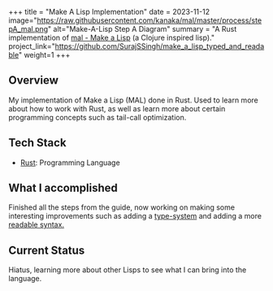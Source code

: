 +++
title = "Make A Lisp Implementation"
date = 2023-11-12
image="https://raw.githubusercontent.com/kanaka/mal/master/process/stepA_mal.png"
alt="Make-A-Lisp Step A Diagram"
summary = "A Rust implementation of <a href='https://github.com/kanaka/mal'>mal - Make a Lisp</a> (a Clojure inspired lisp)."
project_link="https://github.com/SurajSSingh/make_a_lisp_typed_and_readable"
weight=1
+++
## Overview
My implementation of Make a Lisp (MAL) done in Rust. Used to learn more about how to work with Rust, as well as learn more about certain programming concepts such as tail-call optimization. 

## Tech Stack
* [Rust](https://www.rust-lang.org/): Programming Language

## What I accomplished
Finished all the steps from the guide, now working on making some interesting improvements such as adding a <a href='https://alhassy.com/TypedLisp.html'>type-system</a> and adding a more <a href='https://readable.sourceforge.io/'>readable syntax.</a>

## Current Status
Hiatus, learning more about other Lisps to see what I can bring into the language.